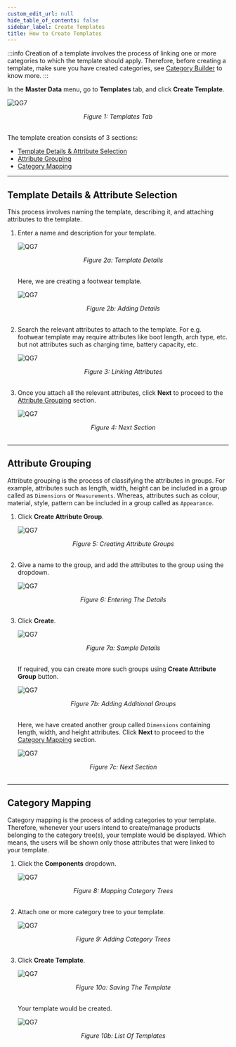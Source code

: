 ```yaml
---
custom_edit_url: null
hide_table_of_contents: false
sidebar_label: Create Templates
title: How to Create Templates
---
```


:::info
Creation of a template involves the process of linking one or more categories to which the template should apply. Therefore, before creating a template, make sure you have created categories, see [Category Builder](/docs/pim/category/category-builder-intro) to know more. 
:::

In the **Master Data** menu, go to **Templates** tab, and click **Create Template**.

![QG7](https://cdn.pixelbin.io/v2/doc/original/vms/template/template-path.png)
<center><em>Figure 1: Templates Tab</em></center><br />

The template creation consists of 3 sections:

* [Template Details & Attribute Selection](#template-details--attribute-seclection)
* [Attribute Grouping](#attribute-grouping)
* [Category Mapping](#category-mapping)

---

## Template Details & Attribute Selection

This process involves naming the template, describing it, and attaching attributes to the template.

1. Enter a name and description for your template.

    ![QG7](https://cdn.pixelbin.io/v2/doc/original/vms/template/details.png)
    <center><em>Figure 2a: Template Details</em></center><br />

    Here, we are creating a footwear template. 

    ![QG7](https://cdn.pixelbin.io/v2/doc/original/vms/template/new-details.png)
    <center><em>Figure 2b: Adding Details</em></center><br />

2. Search the relevant attributes to attach to the template. For e.g. footwear template may require attributes like boot length, arch type, etc. but not attributes such as charging time, battery capacity, etc.

    ![QG7](https://cdn.pixelbin.io/v2/doc/original/vms/template/link-attributes.png)
    <center><em>Figure 3: Linking Attributes</em></center><br />

3. Once you attach all the relevant attributes, click **Next** to proceed to the [Attribute Grouping](#attribute-grouping) section.

    ![QG7](https://cdn.pixelbin.io/v2/doc/original/vms/template/next.png)
    <center><em>Figure 4: Next Section</em></center><br />

---

## Attribute Grouping

Attribute grouping is the process of classifying the attributes in groups. For example, attributes such as length, width, height can be included in a group called as `Dimensions` or `Measurements`. Whereas, attributes such as colour, material, style, pattern can be included in a group called as `Appearance`. 

1. Click **Create Attribute Group**.

    ![QG7](https://cdn.pixelbin.io/v2/doc/original/vms/template/create-group.png)
    <center><em>Figure 5: Creating Attribute Groups</em></center><br />

2. Give a name to the group, and add the attributes to the group using the dropdown.

    ![QG7](https://cdn.pixelbin.io/v2/doc/original/vms/template/group-details.png)
    <center><em>Figure 6: Entering The Details</em></center><br />

3. Click **Create**.

    ![QG7](https://cdn.pixelbin.io/v2/doc/original/vms/template/filled-group.png)
    <center><em>Figure 7a: Sample Details</em></center><br />

    If required, you can create more such groups using **Create Attribute Group** button.

    ![QG7](https://cdn.pixelbin.io/v2/doc/original/vms/template/new-group.png)
    <center><em>Figure 7b: Adding Additional Groups</em></center><br />

    Here, we have created another group called `Dimensions` containing length, width, and height attributes. Click **Next** to proceed to the [Category Mapping](#category-mapping) section.

    ![QG7](https://cdn.pixelbin.io/v2/doc/original/vms/template/next2.png)
    <center><em>Figure 7c: Next Section</em></center><br />

---

## Category Mapping

Category mapping is the process of adding categories to your template. Therefore, whenever your users intend to create/manage products belonging to the category tree(s), your template would be displayed. Which means, the users will be shown only those attributes that were linked to your template.

1. Click the **Components** dropdown.

    ![QG7](https://cdn.pixelbin.io/v2/doc/original/vms/template/map-template.png)
    <center><em>Figure 8: Mapping Category Trees</em></center><br />

2. Attach one or more category tree to your template. 

    ![QG7](https://cdn.pixelbin.io/v2/doc/original/vms/template/choose-tree.png)
    <center><em>Figure 9: Adding Category Trees</em></center><br />

3. Click **Create Template**.

    ![QG7](https://cdn.pixelbin.io/v2/doc/original/vms/template/create-template.png)
    <center><em>Figure 10a: Saving The Template</em></center><br />

    Your template would be created. 

    ![QG7](https://cdn.pixelbin.io/v2/doc/original/vms/template/template-success.png)
    <center><em>Figure 10b: List Of Templates</em></center><br />

